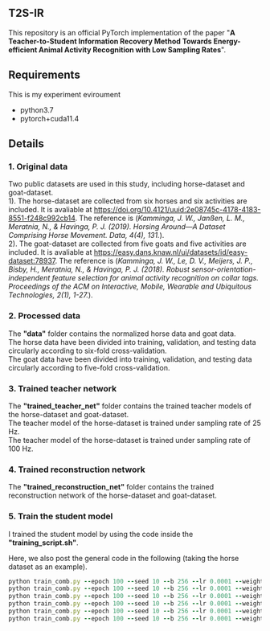 ## T2S-IR

This repository is an official PyTorch implementation of the paper "__A Teacher-to-Student Information Recovery Method Towards Energy-efficient Animal Activity Recognition with Low Sampling Rates__".

## Requirements

This is my experiment eviroument
- python3.7
- pytorch+cuda11.4

## Details
### 1. Original data
Two public datasets are used in this study, including horse-dataset and goat-dataset.  
1). The horse-dataset are collected from six horses and six activities are included. It is avaliable at
https://doi.org/10.4121/uuid:2e08745c-4178-4183-8551-f248c992cb14. The reference is (_Kamminga, J. W., Janßen, L. M., Meratnia, N., & Havinga, P. J. (2019). Horsing Around—A Dataset Comprising Horse Movement. Data, 4(4), 131._).  
2). The goat-dataset are collected from five goats and five activities are included. It is avaliable at
https://easy.dans.knaw.nl/ui/datasets/id/easy-dataset:78937. The reference is (_Kamminga, J. W., Le, D. V., Meijers, J. P., Bisby, H., Meratnia, N., & Havinga, P. J. (2018). Robust sensor-orientation-independent feature selection for animal activity recognition on collar tags. Proceedings of the ACM on Interactive, Mobile, Wearable and Ubiquitous Technologies, 2(1), 1-27._).

### 2. Processed data
The __"data"__ folder contains the normalized horse data and goat data.  
The horse data have been divided into training, validation, and testing data circularly according to six-fold cross-validation.  
The goat data have been divided into training, validation, and testing data circularly according to five-fold cross-validation.

### 3. Trained teacher network
The __"trained_teacher_net"__ folder contains the trained teacher models of the horse-dataset and goat-dataset.  
The teacher model of the horse-dataset is trained under sampling rate of 25 Hz.  
The teacher model of the horse-dataset is trained under sampling rate of 100 Hz.

### 4. Trained reconstruction network
The __"trained_reconstruction_net"__ folder contains the trained reconstruction network of the horse-dataset and goat-dataset.

### 5. Train the student model
I trained the student model by using the code inside the __"training_script.sh"__.

Here, we also post the general code in the following (taking the horse dataset as an example).
```ruby
python train_comb.py --epoch 100 --seed 10 --b 256 --lr 0.0001 --weight_d 0.1 --gamma 0.5 --beta 0.9999 --gpu 1 --n_skip 8 --ir_loss_weight lambda_1 --rec_loss_weight lambda_2 --trained_teacher_net 'trained_teacher_net/canet-best_25Hz_baseline_sam_fold1.pth' --trained_recon_net 'trained_reconstruction_net/reconnet-best_fold1.pth' --data_path 'data/myTensor_1.pt' --save_path 'combination_setting1'
python train_comb.py --epoch 100 --seed 10 --b 256 --lr 0.0001 --weight_d 0.1 --gamma 0.5 --beta 0.9999 --gpu 1 --n_skip 8 --ir_loss_weight lambda_1 --rec_loss_weight lambda_2 --trained_teacher_net 'trained_teacher_net/canet-best_25Hz_baseline_sam_fold2.pth' --trained_recon_net 'trained_reconstruction_net/reconnet-best_fold2.pth' --data_path 'data/myTensor_2.pt' --save_path 'combination_setting2'
python train_comb.py --epoch 100 --seed 10 --b 256 --lr 0.0001 --weight_d 0.1 --gamma 0.5 --beta 0.9999 --gpu 1 --n_skip 8 --ir_loss_weight lambda_1 --rec_loss_weight lambda_2 --trained_teacher_net 'trained_teacher_net/canet-best_25Hz_baseline_sam_fold3.pth' --trained_recon_net 'trained_reconstruction_net/reconnet-best_fold3.pth' --data_path 'data/myTensor_3.pt' --save_path 'combination_setting3'
python train_comb.py --epoch 100 --seed 10 --b 256 --lr 0.0001 --weight_d 0.1 --gamma 0.5 --beta 0.9999 --gpu 1 --n_skip 8 --ir_loss_weight lambda_1 --rec_loss_weight lambda_2 --trained_teacher_net 'trained_teacher_net/canet-best_25Hz_baseline_sam_fold4.pth' --trained_recon_net 'trained_reconstruction_net/reconnet-best_fold4.pth' --data_path 'data/myTensor_4.pt' --save_path 'combination_setting4'
python train_comb.py --epoch 100 --seed 10 --b 256 --lr 0.0001 --weight_d 0.1 --gamma 0.5 --beta 0.9999 --gpu 1 --n_skip 8 --ir_loss_weight lambda_1 --rec_loss_weight lambda_2 --trained_teacher_net 'trained_teacher_net/canet-best_25Hz_baseline_sam_fold5.pth' --trained_recon_net 'trained_reconstruction_net/reconnet-best_fold5.pth' --data_path 'data/myTensor_5.pt' --save_path 'combination_setting5'
python train_comb.py --epoch 100 --seed 10 --b 256 --lr 0.0001 --weight_d 0.1 --gamma 0.5 --beta 0.9999 --gpu 1 --n_skip 8 --ir_loss_weight lambda_1 --rec_loss_weight lambda_2 --trained_teacher_net 'trained_teacher_net/canet-best_25Hz_baseline_sam_fold6.pth' --trained_recon_net 'trained_reconstruction_net/reconnet-best_fold6.pth' --data_path 'data/myTensor_6.pt' --save_path 'combination_setting6'
```
